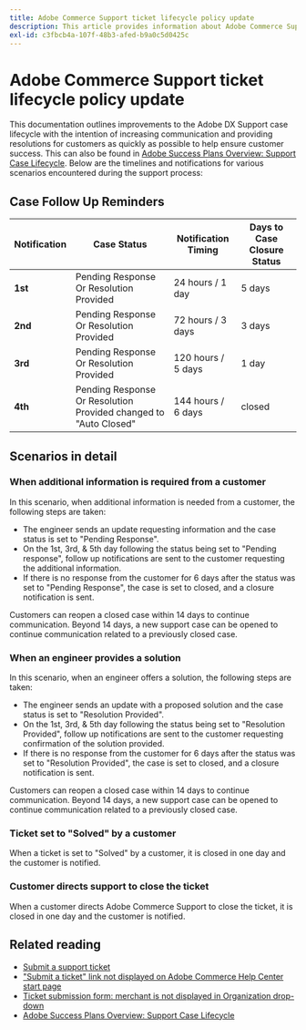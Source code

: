 ```yaml
---
title: Adobe Commerce Support ticket lifecycle policy update
description: This article provides information about Adobe Commerce Support ticket lifecycle policy update.
exl-id: c3fbcb4a-107f-48b3-afed-b9a0c5d0425c
---
```

# Adobe Commerce Support ticket lifecycle policy update

 This documentation outlines improvements to the Adobe DX Support case lifecycle with the intention of increasing communication and providing resolutions for customers as quickly as possible to help ensure customer success. This can also be found in [Adobe Success Plans Overview: Support Case Lifecycle](https://experienceleague.adobe.com/en/docs/support-resources/data-sheets/overview#support-case-lifecycle---coming-soon).
 Below are the timelines and notifications for various scenarios encountered during the support process:

## Case Follow Up Reminders

| Notification | Case Status | Notification Timing | Days to Case Closure Status |
|--- |--- |--- |--- |
| **1st** | Pending Response Or Resolution Provided | 24 hours / 1 day | 5 days |
| **2nd** | Pending Response Or Resolution Provided | 72 hours / 3 days | 3 days |
| **3rd** | Pending Response Or Resolution Provided | 120 hours / 5 days | 1 day |
| **4th** | Pending Response Or Resolution Provided changed to "Auto Closed" | 144 hours / 6 days | closed |

## Scenarios in detail

### When additional information is required from a customer

In this scenario, when additional information is needed from a customer, the following steps are taken:

* The engineer sends an update requesting information and the case status is set to "Pending Response".
* On the 1st, 3rd, & 5th day following the status being set to "Pending response", follow up notifications are sent to the customer requesting the additional information.
* If there is no response from the customer for 6 days after the status was set to "Pending Response", the case is set to closed, and a closure notification is sent.

Customers can reopen a closed case within 14 days to continue communication. Beyond 14 days, a new support case can be opened to continue communication related to a previously closed case.

### When an engineer provides a solution

In this scenario, when an engineer offers a solution, the following steps are taken:

* The engineer sends an update with a proposed solution and the case status is set to "Resolution Provided".
* On the 1st, 3rd, & 5th day following the status being set to "Resolution Provided", follow up notifications are sent to the customer requesting confirmation of the solution provided.
* If there is no response from the customer for 6 days after the status was set to "Resolution Provided", the case is set to closed, and a closure notification is sent.

Customers can reopen a closed case within 14 days to continue communication. Beyond 14 days, a new support case can be opened to continue communication related to a previously closed case.

### Ticket set to "Solved" by a customer

When a ticket is set to "Solved" by a customer, it is closed in one day and the customer is notified.

### Customer directs support to close the ticket

When a customer directs Adobe Commerce Support to close the ticket, it is closed in one day and the customer is notified.

## Related reading

* [Submit a support ticket](/help/help-center-guide/help-center/magento-help-center-user-guide.md#submit-ticket)
* ["Submit a ticket" link not displayed on Adobe Commerce Help Center start page](/help/help-center-guide/help-center/magento-help-center-user-guide.md#no-submit-link)
* [Ticket submission form: merchant is not displayed in Organization drop-down](/help/help-center-guide/help-center/magento-help-center-user-guide.md#merchant-not-displayed)
* [Adobe Success Plans Overview: Support Case Lifecycle](https://experienceleague.adobe.com/en/docs/support-resources/data-sheets/overview#support-case-lifecycle---coming-soon)
